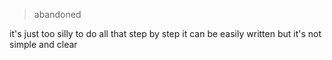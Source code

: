> abandoned

it's just too silly to do all that step by step
it can be easily written but it's not simple and clear

